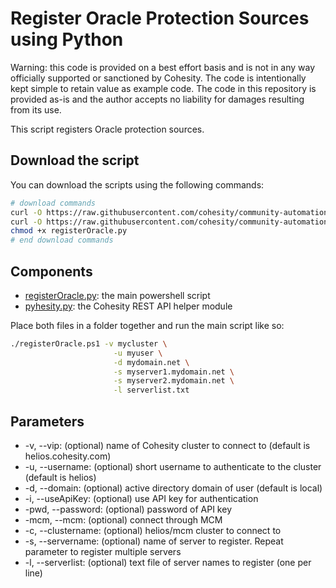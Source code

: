 # Register Oracle Protection Sources using Python

Warning: this code is provided on a best effort basis and is not in any way officially supported or sanctioned by Cohesity. The code is intentionally kept simple to retain value as example code. The code in this repository is provided as-is and the author accepts no liability for damages resulting from its use.

This script registers Oracle protection sources.

## Download the script

You can download the scripts using the following commands:

```bash
# download commands
curl -O https://raw.githubusercontent.com/cohesity/community-automation-samples/main/oracle/python/registerOracle/registerOracle.py
curl -O https://raw.githubusercontent.com/cohesity/community-automation-samples/main/python/pyhesity.py
chmod +x registerOracle.py
# end download commands
```

## Components

* [registerOracle.py](https://raw.githubusercontent.com/cohesity/community-automation-samples/main/oracle/python/registerOracle/registerOracle.py): the main powershell script
* [pyhesity.py](https://raw.githubusercontent.com/cohesity/community-automation-samples/main/python/pyhesity/pyhesity.py): the Cohesity REST API helper module

Place both files in a folder together and run the main script like so:

```bash
./registerOracle.ps1 -v mycluster \
                       -u myuser \
                       -d mydomain.net \
                       -s myserver1.mydomain.net \
                       -s myserver2.mydomain.net \
                       -l serverlist.txt
```

## Parameters

* -v, --vip: (optional) name of Cohesity cluster to connect to (default is helios.cohesity.com)
* -u, --username: (optional) short username to authenticate to the cluster (default is helios)
* -d, --domain: (optional) active directory domain of user (default is local)
* -i, --useApiKey: (optional) use API key for authentication
* -pwd, --password: (optional) password of API key
* -mcm, --mcm: (optional) connect through MCM
* -c, --clustername: (optional) helios/mcm cluster to connect to
* -s, --servername: (optional) name of server to register. Repeat parameter to register multiple servers
* -l, --serverlist: (optional) text file of server names to register (one per line)

